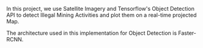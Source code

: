 In this project, we use Satellite Imagery and Tensorflow's Object Detection API to detect Illegal Mining Activities and plot them on a real-time projected Map.

The architecture used in this implementation for Object Detection is Faster-RCNN.

